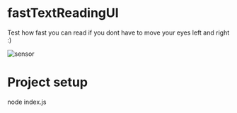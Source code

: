 # fastTextReadingUI
Test how fast you can read if you dont have to move your eyes left and right :)

![sensor](https://user-images.githubusercontent.com/6892662/225031533-a4c24d17-ae32-4034-b2a1-9452d7b46176.gif)


# Project setup
node index.js
